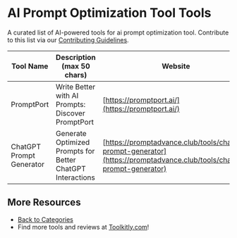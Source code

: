 # AI Prompt Optimization Tool Tools

A curated list of AI-powered tools for ai prompt optimization tool. Contribute to this list via our [Contributing Guidelines](https://github.com/ToolkitlyAI/awesome-ai-tools/blob/master/CONTRIBUTING.md).

| Tool Name | Description (max 50 chars) | Website |
|-----------|----------------------------|---------|
| PromptPort | Write Better with AI Prompts: Discover PromptPort | [https://promptport.ai/](https://promptport.ai/) |
| ChatGPT Prompt Generator | Generate Optimized Prompts for Better ChatGPT Interactions | [https://promptadvance.club/tools/chatgpt-prompt-generator](https://promptadvance.club/tools/chatgpt-prompt-generator) |

## More Resources
- [Back to Categories](https://github.com/ToolkitlyAI/awesome-ai-tools/blob/master/README.md)
- Find more tools and reviews at [Toolkitly.com](https://toolkitly.com)!
